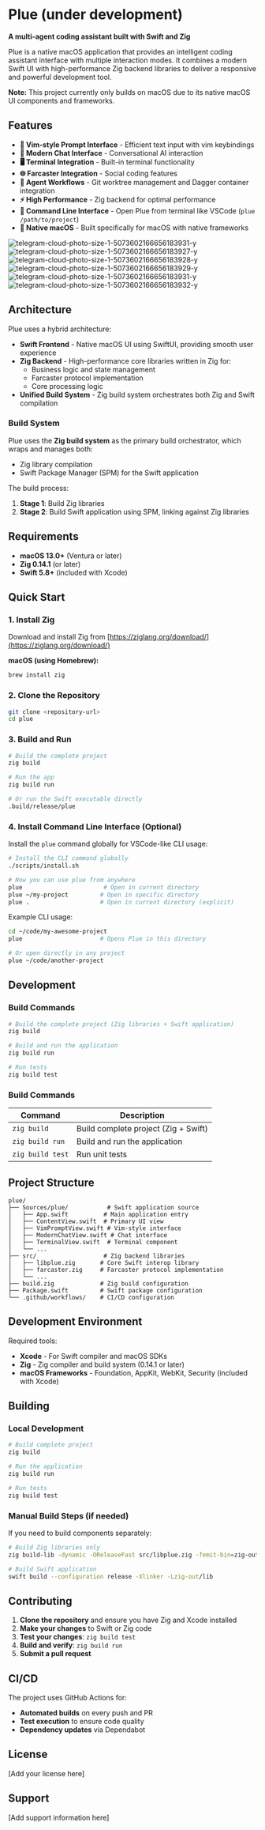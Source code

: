 # Plue (under development)

**A multi-agent coding assistant built with Swift and Zig**

Plue is a native macOS application that provides an intelligent coding assistant interface with multiple interaction modes. It combines a modern Swift UI with high-performance Zig backend libraries to deliver a responsive and powerful development tool.

**Note:** This project currently only builds on macOS due to its native macOS UI components and frameworks.

## Features

- **🎯 Vim-style Prompt Interface** - Efficient text input with vim keybindings
- **💬 Modern Chat Interface** - Conversational AI interaction
- **🖥️ Terminal Integration** - Built-in terminal functionality  
- **🌐 Farcaster Integration** - Social coding features
- **🔧 Agent Workflows** - Git worktree management and Dagger container integration
- **⚡ High Performance** - Zig backend for optimal performance
- **📂 Command Line Interface** - Open Plue from terminal like VSCode (`plue /path/to/project`)
- **🍎 Native macOS** - Built specifically for macOS with native frameworks

![telegram-cloud-photo-size-1-5073602166656183931-y](https://github.com/user-attachments/assets/94233eed-b09f-4ed0-a598-8de8c40e7ac4)
![telegram-cloud-photo-size-1-5073602166656183927-y](https://github.com/user-attachments/assets/c073cd54-9405-4317-a65f-a221275df641)
![telegram-cloud-photo-size-1-5073602166656183928-y](https://github.com/user-attachments/assets/abe3e80f-7dab-4fc4-b5b2-a9004ceeea4d)
![telegram-cloud-photo-size-1-5073602166656183929-y](https://github.com/user-attachments/assets/4df08d5c-ff12-424f-8bc7-2716935fd73a)
![telegram-cloud-photo-size-1-5073602166656183931-y](https://github.com/user-attachments/assets/97990a57-7ed8-46e3-8efd-90ebdd0c5ad2)
![telegram-cloud-photo-size-1-5073602166656183932-y](https://github.com/user-attachments/assets/b0989a5c-5c12-4a21-ad8d-27c727013b3c)

## Architecture

Plue uses a hybrid architecture:

- **Swift Frontend** - Native macOS UI using SwiftUI, providing smooth user experience
- **Zig Backend** - High-performance core libraries written in Zig for:
  - Business logic and state management
  - Farcaster protocol implementation
  - Core processing logic
- **Unified Build System** - Zig build system orchestrates both Zig and Swift compilation

### Build System

Plue uses the **Zig build system** as the primary build orchestrator, which wraps and manages both:
- Zig library compilation
- Swift Package Manager (SPM) for the Swift application

The build process:
1. **Stage 1**: Build Zig libraries
2. **Stage 2**: Build Swift application using SPM, linking against Zig libraries

## Requirements

- **macOS 13.0+** (Ventura or later)
- **Zig 0.14.1** (or later)
- **Swift 5.8+** (included with Xcode)

## Quick Start

### 1. Install Zig

Download and install Zig from [https://ziglang.org/download/](https://ziglang.org/download/)

**macOS (using Homebrew):**
```bash
brew install zig
```

### 2. Clone the Repository

```bash
git clone <repository-url>
cd plue
```

### 3. Build and Run

```bash
# Build the complete project
zig build

# Run the app
zig build run

# Or run the Swift executable directly
.build/release/plue
```

### 4. Install Command Line Interface (Optional)

Install the `plue` command globally for VSCode-like CLI usage:

```bash
# Install the CLI command globally
./scripts/install.sh

# Now you can use plue from anywhere
plue                       # Open in current directory  
plue ~/my-project         # Open in specific directory
plue .                    # Open in current directory (explicit)
```

Example CLI usage:
```bash
cd ~/code/my-awesome-project
plue                      # Opens Plue in this directory

# Or open directly in any project
plue ~/code/another-project
```

## Development

### Build Commands

```bash
# Build the complete project (Zig libraries + Swift application)
zig build

# Build and run the application
zig build run

# Run tests
zig build test
```

### Build Commands

| Command | Description |
|---------|-------------|
| `zig build` | Build complete project (Zig + Swift) |
| `zig build run` | Build and run the application |
| `zig build test` | Run unit tests |

## Project Structure

```
plue/
├── Sources/plue/           # Swift application source
│   ├── App.swift          # Main application entry
│   ├── ContentView.swift  # Primary UI view
│   ├── VimPromptView.swift # Vim-style interface
│   ├── ModernChatView.swift # Chat interface  
│   ├── TerminalView.swift  # Terminal component
│   └── ...
├── src/                   # Zig backend libraries
│   ├── libplue.zig       # Core Swift interop library
│   ├── farcaster.zig     # Farcaster protocol implementation
│   └── ...
├── build.zig             # Zig build configuration
├── Package.swift         # Swift package configuration
└── .github/workflows/    # CI/CD configuration
```

## Development Environment

Required tools:

- **Xcode** - For Swift compiler and macOS SDKs
- **Zig** - Zig compiler and build system (0.14.1 or later)
- **macOS Frameworks** - Foundation, AppKit, WebKit, Security (included with Xcode)

## Building

### Local Development

```bash
# Build complete project
zig build

# Run the application
zig build run

# Run tests
zig build test
```

### Manual Build Steps (if needed)

If you need to build components separately:

```bash
# Build Zig libraries only
zig build-lib -dynamic -OReleaseFast src/libplue.zig -femit-bin=zig-out/lib/libplue.dylib

# Build Swift application
swift build --configuration release -Xlinker -Lzig-out/lib
```

## Contributing

1. **Clone the repository** and ensure you have Zig and Xcode installed
2. **Make your changes** to Swift or Zig code
3. **Test your changes**: `zig build test`
4. **Build and verify**: `zig build run`
5. **Submit a pull request**

## CI/CD

The project uses GitHub Actions for:

- **Automated builds** on every push and PR
- **Test execution** to ensure code quality
- **Dependency updates** via Dependabot

## License

[Add your license here]

## Support

[Add support information here]
